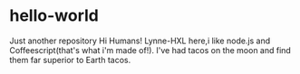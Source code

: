 # hello-world
Just another repository
Hi Humans!
Lynne-HXL here,i like node.js and Coffeescript(that's what i'm made of!).
I've had tacos on the moon and find them far superior to Earth tacos.
